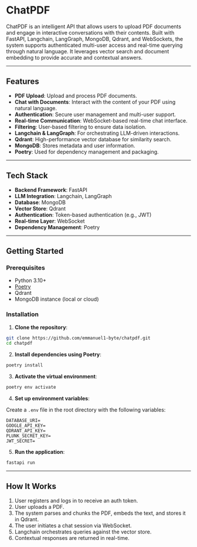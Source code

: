 # ChatPDF

ChatPDF is an intelligent API that allows users to upload PDF documents and engage in interactive conversations with their contents. Built with FastAPI, Langchain, LangGraph, MongoDB, Qdrant, and WebSockets, the system supports authenticated multi-user access and real-time querying through natural language. It leverages vector search and document embedding to provide accurate and contextual answers.

---

## Features

* **PDF Upload**: Upload and process PDF documents.
* **Chat with Documents**: Interact with the content of your PDF using natural language.
* **Authentication**: Secure user management and multi-user support.
* **Real-time Communication**: WebSocket-based real-time chat interface.
* **Filtering**: User-based filtering to ensure data isolation.
* **Langchain & LangGraph**: For orchestrating LLM-driven interactions.
* **Qdrant**: High-performance vector database for similarity search.
* **MongoDB**: Stores metadata and user information.
* **Poetry**: Used for dependency management and packaging.

---

## Tech Stack

* **Backend Framework**: FastAPI
* **LLM Integration**: Langchain, LangGraph
* **Database**: MongoDB
* **Vector Store**: Qdrant
* **Authentication**: Token-based authentication (e.g., JWT)
* **Real-time Layer**: WebSocket
* **Dependency Management**: Poetry

---

## Getting Started

### Prerequisites

* Python 3.10+
* [Poetry](https://python-poetry.org/docs/#installation)
* Qdrant
* MongoDB instance (local or cloud)

### Installation

1. **Clone the repository**:

```bash
git clone https://github.com/emmanuel1-byte/chatpdf.git
cd chatpdf
```

2. **Install dependencies using Poetry**:

```bash
poetry install
```

3. **Activate the virtual environment**:

```bash
poetry env activate
```

4. **Set up environment variables**:

Create a `.env` file in the root directory with the following variables:

```env
DATABASE_URI=
GOOGLE_API_KEY=
QDRANT_API_KEY=
PLUNK_SECRET_KEY=
JWT_SECRET=
```

5. **Run the application**:

```bash
fastapi run
```
---

## How It Works

1. User registers and logs in to receive an auth token.
2. User uploads a PDF.
3. The system parses and chunks the PDF, embeds the text, and stores it in Qdrant.
4. The user initiates a chat session via WebSocket.
5. Langchain orchestrates queries against the vector store.
6. Contextual responses are returned in real-time.


